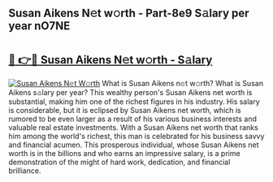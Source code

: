 ## Susan Aikens N𝚎t w𝚘rth - Part-8e9 S𝚊lary per year nO7NE

# <h2><a href="http://gc36k4.nevu.top/?p=Susan+Aikens">🔗 👉🔴 Susan Aikens N𝚎t w𝚘rth - S𝚊lary</a></h2>

[![Susan Aikens N𝚎t W𝚘rth](https://i.imgur.com/Oavwk0R.jpeg)](http://gc36k4.nevu.top/?p=Susan+Aikens)
What is Susan Aikens n𝚎t w𝚘rth? What is Susan Aikens s𝚊lary per year?
This wealthy person's Susan Aikens net worth is substantial, making him one of the richest figures in his industry. His salary is considerable, but it is eclipsed by Susan Aikens net worth, which is rumored to be even larger as a result of his various business interests and valuable real estate investments. With a Susan Aikens net worth that ranks him among the world's richest, this man is celebrated for his business savvy and financial acumen. This prosperous individual, whose Susan Aikens net worth is in the billions and who earns an impressive salary, is a prime demonstration of the might of hard work, dedication, and financial brilliance.
